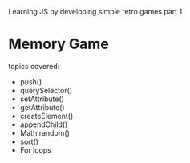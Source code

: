 Learning JS by developing simple retro games part 1

# Memory Game 
topics covered:

- push()
- querySelector()
- setAttribute()
- getAttribute()
- createElement()
- appendChild()
- Math.random()
- sort()
- For loops
